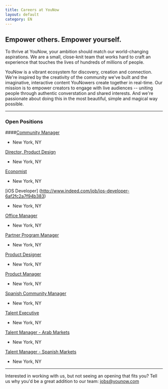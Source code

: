 ```yaml
---
title: Careers at YouNow
layout: default
category: EN
---
```

## Empower others. Empower yourself.

To thrive at YouNow, your ambition should match our world-changing aspirations. We are a small, close-knit team that works hard to craft an experience that touches the lives of hundreds of millions of people.

YouNow is a vibrant ecosystem for discovery, creation and connection. We're inspired by the creativity of the community we've built and the imaginative, interactive content YouNowers create together in real-time. Our mission is to empower creators to engage with live audiences -- uniting people through authentic converstation and shared interests. And we're passionate about doing this in the most beautiful, simple and magical way possible.

---

### Open Positions
<div id="jobsColumns" note="do not edit this line">
<div id="column1" note="do not edit this line">

####[Community Manager](http://www.indeed.com/job/community-manager-ec423aa225d31f93)
 - New York, NY

[Director, Product Design](http://www.indeed.com/job/director-product-design-7d1284466b02a612)
 - New York, NY

[Economist](http://www.indeed.com/job/economist-cff6159426a74d82)
 - New York, NY

[iOS Developer] (http://www.indeed.com/job/ios-developer-6af2fc2a7f94b383)
 - New York, NY

[Office Manager](http://www.indeed.com/job/office-manager-7bad5cd53afbc1ed)
 - New York, NY

[Partner Program Manager](http://www.indeed.com/job/partner-program-manager-9dca7a0aa2cc087e)
 - New York, NY

</div note="do not edit this line">
<div id="column2" note="do not edit this line">

[Product Designer](http://www.indeed.com/job/product-designer-32cc54da1dfb228a)
 - New York, NY

[Product Manager](http://www.indeed.com/job/product-manager-4869b6bc4fb4de47)
 - New York, NY

[Spanish Community Manager](http://www.indeed.com/job/spanish-community-manager-232226af95da87ec)
 - New York, NY

[Talent Executive](http://www.indeed.com/job/talent-executive-1557ed08943a837e)
 - New York, NY

[Talent Manager - Arab Markets](http://www.indeed.com/job/talent-manager-arab-markets-46af7f95d65d25dc)
 - New York, NY

[Talent Manager - Spanish Markets](http://www.indeed.com/job/talent-manager-spanish-markets-1df170ee252ef477)
 - New York, NY

</div note="do not edit this line">
</div note="do not edit this line">
    
---

Interested in working with us, but not seeing an opening that fits you? Tell us why you'd be a great addition to our team: [jobs@younow.com](jobs@younow.com)
